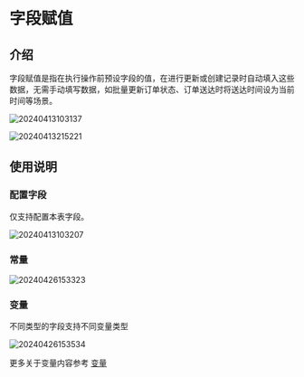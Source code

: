 # 字段赋值

## 介绍

字段赋值是指在执行操作前预设字段的值，在进行更新或创建记录时自动填入这些数据，无需手动填写数据，如批量更新订单状态、订单送达时将送达时间设为当前时间等场景。

![20240413103137](https://static-docs.nocobase.com/20240413103137.png)

![20240413215221](https://static-docs.nocobase.com/20240413215221.png)

## 使用说明

### 配置字段

仅支持配置本表字段。

![20240413103207](https://static-docs.nocobase.com/20240413103207.png)

### 常量

![20240426153323](https://static-docs.nocobase.com/20240426153323.png)
### 变量

不同类型的字段支持不同变量类型

![20240426153534](https://static-docs.nocobase.com/20240426153534.png)

更多关于变量内容参考 [变量](/handbook/ui/variables)


